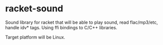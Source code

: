 # racket-sound

Sound library for racket that will be able to play sound, read flac/mp3/etc, handle idv* tags. 
Using ffi bindings to C/C++ libraries.

Target platform will be Linux.

